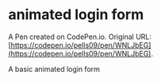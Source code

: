 # animated login form

A Pen created on CodePen.io. Original URL: [https://codepen.io/pells09/pen/WNLJbEG](https://codepen.io/pells09/pen/WNLJbEG).

A basic animated login form